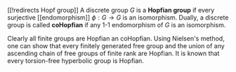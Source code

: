 [[!redirects Hopf group]]
A discrete group $G$ is a __Hopfian group__ if every surjective [[endomorphism]] $\phi : G\to G$ is an isomorphism. Dually, a discrete group is called __coHopfian__ if any 1-1 endomorphism of $G$ is an isomorphism. 

Clearly all finite groups are Hopfian an coHopfian.
Using Nielsen's method, one can show that every finitely generated free group and the union of any ascending chain of free groups of finite rank are Hopfian. It is known that every torsion-free hyperbolic group is Hopfian.